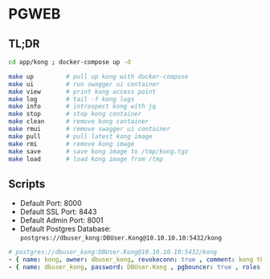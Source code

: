 # PGWEB


## TL;DR

```bash
cd app/kong ; docker-compose up -d
```

```bash
make up         # pull up kong with docker-compose
make ui         # run swagger ui container
make view       # print kong access point
make log        # tail -f kong logs
make info       # introspect kong with jq
make stop       # stop kong container
make clean      # remove kong container
make rmui       # remove swagger ui container
make pull       # pull latest kong image
make rmi        # remove kong image
make save       # save kong image to /tmp/kong.tgz
make load       # load kong image from /tmp
```


## Scripts

* Default Port: 8000
* Default SSL Port: 8443
* Default Admin Port: 8001
* Default Postgres Database: `postgres://dbuser_kong:DBUser.Kong@10.10.10.10:5432/kong` 

```yaml
# postgres://dbuser_kong:DBUser.Kong@10.10.10.10:5432/kong
- { name: kong, owner: dbuser_kong, revokeconn: true , comment: kong the api gateway database }
- { name: dbuser_kong, password: DBUser.Kong , pgbouncer: true , roles: [ dbrole_admin ] }
```
